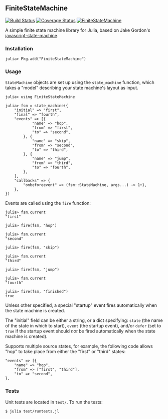 ## FiniteStateMachine

[![Build Status](https://travis-ci.org/tinybike/FiniteStateMachine.jl.svg)](https://travis-ci.org/tinybike/FiniteStateMachine.jl) [![Coverage Status](https://coveralls.io/repos/tinybike/FiniteStateMachine.jl/badge.svg?branch=master&service=github)](https://coveralls.io/github/tinybike/FiniteStateMachine.jl?branch=master) [![FiniteStateMachine](http://pkg.julialang.org/badges/FiniteStateMachine_0.3.svg)](http://pkg.julialang.org/?pkg=FiniteStateMachine&ver=0.3)

A simple finite state machine library for Julia, based on Jake Gordon's [javascript-state-machine](https://github.com/jakesgordon/javascript-state-machine).

### Installation

    julia> Pkg.add("FiniteStateMachine")

### Usage

`StateMachine` objects are set up using the `state_machine` function, which takes a "model" describing your state machine's layout as input.

    julia> using FiniteStateMachine

    julia> fsm = state_machine({
        "initial" => "first",
        "final" => "fourth",
        "events" => [{
                "name" => "hop",
                "from" => "first",
                "to" => "second",
            }, {
                "name" => "skip",
                "from" => "second",
                "to" => "third",
            }, {
                "name" => "jump",
                "from" => "third",
                "to" => "fourth",
            },
        ],
        "callbacks" => {
            "onbeforeevent" => (fsm::StateMachine, args...) -> 1+1,
        },
    })

Events are called using the `fire` function:

    julia> fsm.current
    "first"

    julia> fire(fsm, "hop")

    julia> fsm.current
    "second"

    julia> fire(fsm, "skip")

    julia> fsm.current
    "third"

    julia> fire(fsm, "jump")

    julia> fsm.current
    "fourth"

    julia> fire(fsm, "finished")
    true

Unless other specified, a special "startup" event fires automatically when the state machine is created.

The "initial" field can be either a string, or a dict specifying: `state` (the name of the state in which to start), `event` (the startup event), and/or `defer` (set to `true` if the startup event should *not* be fired automatically when the state machine is created).

Supports multiple source states, for example, the following code allows "hop" to take place from either the "first" or "third" states:
            
    "events" => [{
        "name" => "hop",
        "from" => ["first", "third"],
        "to" => "second",
    },

### Tests

Unit tests are located in `test/`.  To run the tests:

    $ julia test/runtests.jl
